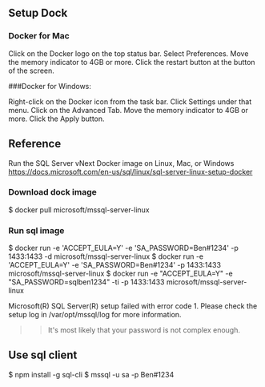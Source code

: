 ##

## Setup Dock
### Docker for Mac

Click on the Docker logo on the top status bar.
Select Preferences.
Move the memory indicator to 4GB or more.
Click the restart button at the button of the screen.

###Docker for Windows:

Right-click on the Docker icon from the task bar.
Click Settings under that menu.
Click on the Advanced Tab.
Move the memory indicator to 4GB or more.
Click the Apply button.


## Reference
Run the SQL Server vNext Docker image on Linux, Mac, or Windows
https://docs.microsoft.com/en-us/sql/linux/sql-server-linux-setup-docker

### Download dock image
$ docker pull microsoft/mssql-server-linux

### Run sql image
$ docker run -e 'ACCEPT_EULA=Y' -e 'SA_PASSWORD=Ben#1234' -p 1433:1433 -d microsoft/mssql-server-linux
$ docker run -e 'ACCEPT_EULA=Y' -e 'SA_PASSWORD=Ben#1234' -p 1433:1433 microsoft/mssql-server-linux
$ docker run  -e "ACCEPT_EULA=Y" -e "SA_PASSWORD=sqlben1234" -ti -p 1433:1433 microsoft/mssql-server-linux


Microsoft(R) SQL Server(R) setup failed with error code 1. Please check the setup log in /var/opt/mssql/log for more information.
>> It's most likely that your password is not complex enough.


## Use sql client
$ npm install -g sql-cli
$ mssql -u sa -p Ben#1234
